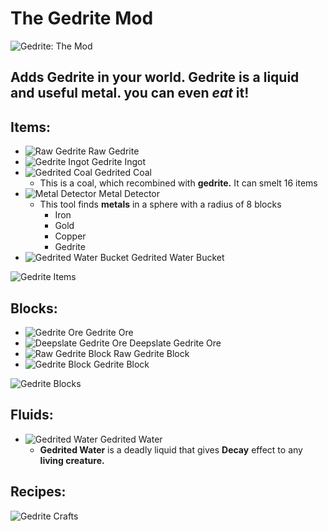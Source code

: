 # The Gedrite Mod
![Gedrite: The Mod](https://i.imgur.com/JP0yLG7.png)

## Adds Gedrite in your world. Gedrite is a liquid and useful metal. you can even _eat_ it!

## Items:
+ ![Raw Gedrite](https://i.imgur.com/l2jthxd.png) Raw Gedrite
+ ![Gedrite Ingot](https://i.imgur.com/VWwRjgH.png) Gedrite Ingot
+ ![Gedrited Coal](https://i.imgur.com/ov2nQDA.png) Gedrited Coal
  + This is a coal, which recombined with __gedrite.__ It can smelt 16 items 
+ ![Metal Detector](https://i.imgur.com/1CTCnqK.png) Metal Detector
  + This tool finds __metals__ in a sphere with a radius of 8 blocks
    + Iron
    + Gold
    + Copper
    + Gedrite
+ ![Gedrited Water Bucket](https://i.imgur.com/1730gMC.png) Gedrited Water Bucket

![Gedrite Items](https://i.imgur.com/PrNnJHz.png)

## Blocks:
+ ![Gedrite Ore](https://i.imgur.com/XkQX6oG.png) Gedrite Ore
+ ![Deepslate Gedrite Ore](https://i.imgur.com/cM9tulO.png) Deepslate Gedrite Ore
+ ![Raw Gedrite Block](https://i.imgur.com/smGbet2.png) Raw Gedrite Block
+ ![Gedrite Block](https://i.imgur.com/h54qh5V.png) Gedrite Block

![Gedrite Blocks](https://i.imgur.com/d7TMFJj.png)

## Fluids:
+ ![Gedrited Water](https://i.imgur.com/A1Bdz4Z.png) Gedrited Water
  + **Gedrited Water** is a deadly liquid that gives **Decay** effect to any **living creature.**

## Recipes:
![Gedrite Crafts](https://i.imgur.com/pdSKkHZ.png)
